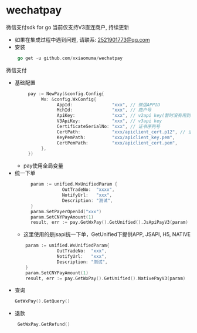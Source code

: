 # wechatpay
微信支付sdk for go 当前仅支持V3直连商户, 持续更新 </br>
 - 如果在集成过程中遇到问题, 请联系: 2521901773@qq.com
 - 安装
    ```go
     go get -u github.com/xxiaomuma/wechatpay
   ```
微信支付
 - 基础配置
   ```go
        pay := NewPay(&config.Config{
             Wx: &config.WxConfig{
                   AppId:               "xxx", // 微信APPID
                   MchId:               "xxx", // 商户号
                   ApiKey:              "xxx", // v2api key(暂时没有用到)
                   V3ApiKey:            "xxx", // v3api key
                   CertificateSerialNo: "xxx", // 证书序列号
                   CertPath:            "xxx/apiclient_cert.p12", // 证书地址
                   KeyPemPath:          "xxx/apiclient_key.pem",  
                   CertPemPath:         "xxx/apiclient_cert.pem",
             },
        })
   ```
   - pay使用全局变量
 - 统一下单
   ```go
         param := unified.WxUnifiedParam {
		             OutTradeNo:  "xxxx",
		             NotifyUrl:   "xxx",
		             Description: "测试",
         }
         param.SetPayerOpenId("xxx")
         param.SetCNYPayAmount(1)
         result, err := pay.GetWxPay().GetUnified().JsApiPayV3(param)
   ```
   - 这里使用的是jsapi统一下单，GetUnified下提供APP, JSAPI, H5, NATIVE
    ```go
        param := unified.WxUnifiedParam{
		            OutTradeNo:  "xxx",
		            NotifyUrl:   "xxx",
		            Description: "测试",
        }
        param.SetCNYPayAmount(1)
        result, err := pay.GetWxPay().GetUnified().NativePayV3(param)
    ```
- 查询 </br>
    ```go
    GetWxPay().GetQuery()
    ```
- 退款
    ```go
     GetWxPay.GetRefund()
     ```